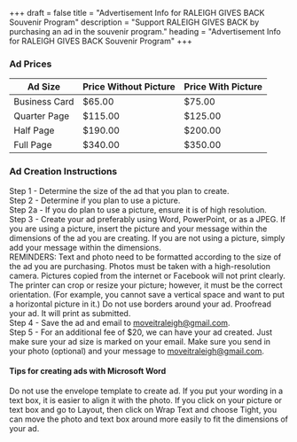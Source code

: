 +++
draft = false
title = "Advertisement Info for RALEIGH GIVES BACK Souvenir Program"
description = "Support RALEIGH GIVES BACK by purchasing an ad in the souvenir program."
heading = "Advertisement Info for RALEIGH GIVES BACK Souvenir Program"
+++

### Ad Prices

Ad Size       | Price Without Picture | Price With Picture
--------------|-----------------------|-------------------
Business Card |                $65.00 |             $75.00
Quarter Page  |               $115.00 |            $125.00
Half Page     |               $190.00 |            $200.00
Full Page     |               $340.00 |            $350.00

### Ad Creation Instructions

Step 1 - Determine the size of the ad that you plan to create. \
Step 2 - Determine if you plan to use a picture. \
Step 2a - If you do plan to use a picture, ensure it is of high resolution. \
Step 3 - Create your ad preferably using Word, PowerPoint, or as a JPEG. If you are using a picture, insert the picture and your message within the dimensions of the ad you are creating. If you are not using a picture, simply add your message within the dimensions. \
REMINDERS: Text and photo need to be formatted according to the size of the ad you are purchasing. Photos must be taken with a high-resolution camera. Pictures copied from the internet or Facebook will not print clearly. The printer can crop or resize your picture; however, it must be the correct orientation. (For example, you cannot save a vertical space and want to put a horizontal picture in it.) Do not use borders around your ad. Proofread your ad. It will print as submitted. \
Step 4 - Save the ad and email to <a href="mailto:moveitraleigh@gmail.com">moveitraleigh@gmail.com</a>. \
Step 5 - For an additional fee of $20, we can have your ad created. Just make sure your ad size is marked on your email. Make sure you send in your photo (optional) and your message to <a href="mailto:moveitraleigh@gmail.com">moveitraleigh@gmail.com</a>.

#### Tips for creating ads with Microsoft Word
Do not use the envelope template to create ad. If you put your wording in a text box, it is easier to align it with the photo. If you click on your picture or text box and go to Layout, then click on Wrap Text and choose Tight, you can move the photo and text box around more easily to fit the dimensions of your ad.

